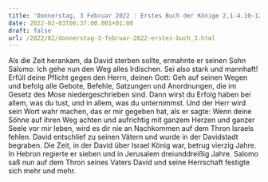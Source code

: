 ```yaml
---
title: 'Donnerstag, 3 Februar 2022 : Erstes Buch der Könige 2,1-4.10-12.'
date: 2022-02-03T06:37:00.001+01:00
draft: false
url: /2022/02/donnerstag-3-februar-2022-erstes-buch_3.html
---
```


Als die Zeit herankam, da David sterben sollte, ermahnte er seinen Sohn Salomo: Ich gehe nun den Weg alles Irdischen. Sei also stark und mannhaft! Erfüll deine Pflicht gegen den Herrn, deinen Gott: Geh auf seinen Wegen und befolg alle Gebote, Befehle, Satzungen und Anordnungen, die im Gesetz des Mose niedergeschrieben sind. Dann wirst du Erfolg haben bei allem, was du tust, und in allem, was du unternimmst. Und der Herr wird sein Wort wahr machen, das er mir gegeben hat, als er sagte: Wenn deine Söhne auf ihren Weg achten und aufrichtig mit ganzem Herzen und ganzer Seele vor mir leben, wird es dir nie an Nachkommen auf dem Thron Israels fehlen. David entschlief zu seinen Vätern und wurde in der Davidstadt begraben. Die Zeit, in der David über Israel König war, betrug vierzig Jahre. In Hebron regierte er sieben und in Jerusalem dreiunddreißig Jahre. Salomo saß nun auf dem Thron seines Vaters David und seine Herrschaft festigte sich mehr und mehr.
